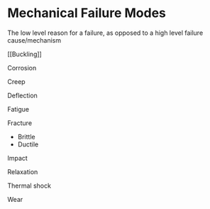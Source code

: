# Mechanical Failure Modes

The low level reason for a failure, as opposed to a high level failure cause/mechanism

[[Buckling]]

Corrosion

Creep

Deflection

Fatigue

Fracture

- Brittle
- Ductile

Impact

Relaxation

Thermal shock

Wear

